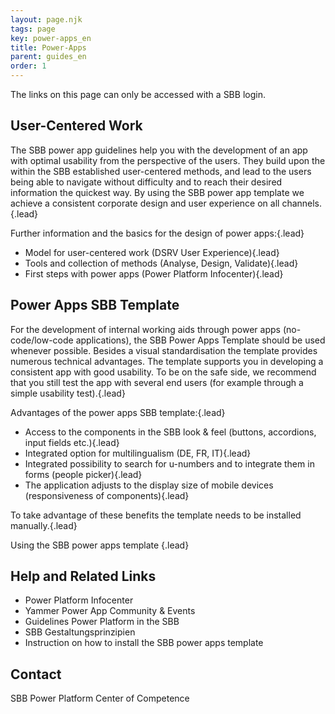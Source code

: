 ```yaml
---
layout: page.njk
tags: page
key: power-apps_en
title: Power-Apps
parent: guides_en
order: 1
---
```

<sbb-notification type="info" readonly="true">
The links on this page can only be accessed with a SBB login.
</sbb-notification>

## User-Centered Work
The SBB power app guidelines help you with the development of an app with optimal usability from the perspective of the users. They build upon the within the SBB established user-centered <sbb-link variant="inline" type="button" target="_blank" href="https://sbb.sharepoint.com/sites/uxsbb/SitePages/modell-fuer-nutzungszentriertres-arbeiten.aspx">methods</sbb-link>, and lead to the users being able to navigate without difficulty and to reach their desired information the quickest way. By using the SBB power app template we achieve a consistent corporate design and user experience on all channels. {.lead}  

Further information and the basics for the design of power apps:{.lead}  
- <sbb-link variant="inline" type="button" target="_blank" href="https://sbb.sharepoint.com/sites/uxsbb/SitePages/modell-fuer-nutzungszentriertres-arbeiten.aspx">Model for user-centered work</sbb-link> (DSRV User Experience){.lead} 
- <sbb-link variant="inline" type="button" target="_blank" href="https://sbb.sharepoint.com/sites/kundenorientierung/SitePages/Methodensammlung.aspx">Tools and collection of methods</sbb-link> (Analyse, Design, Validate){.lead}
- <sbb-link variant="inline" type="button" target="_blank" href="https://sbb.sharepoint.com/sites/power-platform-infocenter/SitePages/Power-Apps.aspx">First steps with power apps</sbb-link> (Power Platform Infocenter){.lead}  

## Power Apps SBB Template  
For the development of internal working aids through power apps (no-code/low-code applications), the <sbb-link variant="inline" type="button" target="_blank" href="https://sbb.sharepoint.com/sites/power-platform-infocenter/SitePages/Power-Apps-Vorlage-verwenden.aspx">SBB Power Apps Template</sbb-link> should be used whenever possible. Besides a visual standardisation the template provides numerous technical advantages. The template supports you in developing a consistent app with good usability. To be on the safe side, we recommend that you still test the app with several end users (for example through a simple usability test).{.lead}  

Advantages of the power apps SBB template:{.lead}  
- Access to the <sbb-link variant="inline" type="button" target="_blank" href="https://sbb.sharepoint.com/sites/power-platform-infocenter/SitePages/Power-Apps-Vorlage-verwenden.aspx#dokumentation-der-inhalte">components</sbb-link> in the SBB look & feel (buttons, accordions, input fields etc.){.lead}  
- Integrated option for multilingualism (DE, FR, IT){.lead}  
- Integrated possibility to search for u-numbers and to integrate them in forms (people picker){.lead}  
- The application adjusts to the display size of mobile devices (responsiveness of components){.lead} 

To take advantage of these benefits the template needs to be installed manually.{.lead} 

<sbb-link variant="inline" type="button" target="_blank" href="https://sbb.sharepoint.com/sites/power-platform-infocenter/SitePages/Power-Apps-Vorlage-verwenden.aspx">Using</sbb-link> the SBB power apps template {.lead}  

## Help and Related Links
- <sbb-link variant="inline" type="button" target="_blank" href="https://sbb.sharepoint.com/sites/power-platform-infocenter/?CT=1663568991109&OR=OWA-NT&CID=4acaaf19-559a-5465-953d-4dab4b4b9c33">Power Platform Infocenter</sbb-link>
- <sbb-link variant="inline" type="button" target="_blank" href="https://web.yammer.com/main/groups/eyJfdHlwZSI6Ikdyb3VwIiwiaWQiOiIxNTMzMzQzNCJ9/new">Yammer Power App Community & Events</sbb-link>
- <sbb-link variant="inline" type="button" target="_blank" href="https://sbb.sharepoint.com/sites/power-platform-infocenter/SitePages/Power-Platform-in-der-SBB.aspx">Guidelines Power Platform in the SBB</sbb-link>
- <sbb-link variant="inline" type="button" href="/{{page.lang}}/principles/ux-principles/task-oriented/">SBB Gestaltungsprinzipien</sbb-link>
- <sbb-link variant="inline" type="button" target="_blank" href="https://sbb.sharepoint.com/sites/power-platform-infocenter/SitePages/Power-Apps-Vorlage-verwenden.aspx">Instruction on how to install the SBB power apps template</sbb-link>

## Contact 
<sbb-link variant="inline" type="button" href="mailto:x004228@sbb.ch">SBB Power Platform Center of Competence</sbb-link>